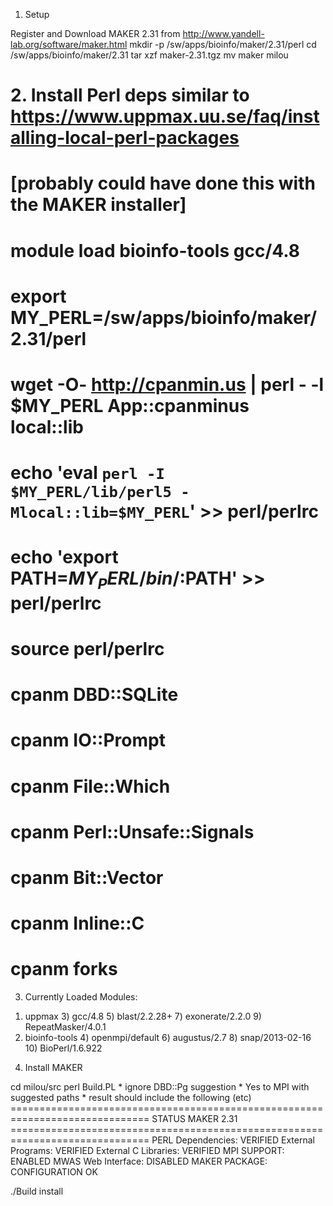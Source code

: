 1. Setup

  Register and Download MAKER 2.31 from http://www.yandell-lab.org/software/maker.html
  mkdir -p /sw/apps/bioinfo/maker/2.31/perl
  cd /sw/apps/bioinfo/maker/2.31
  tar xzf maker-2.31.tgz
  mv maker milou


# 2. Install Perl deps similar to https://www.uppmax.uu.se/faq/installing-local-perl-packages
#    [probably could have done this with the MAKER installer]

#   module load bioinfo-tools gcc/4.8
#   export MY_PERL=/sw/apps/bioinfo/maker/2.31/perl
#   wget -O- http://cpanmin.us | perl - -l $MY_PERL App::cpanminus local::lib
#   echo 'eval `perl -I $MY_PERL/lib/perl5 -Mlocal::lib=$MY_PERL`' >> perl/perlrc
#   echo 'export PATH=$MY_PERL/bin/:$PATH' >> perl/perlrc 
#   source perl/perlrc 
#   cpanm DBD::SQLite
#   cpanm IO::Prompt
#   cpanm File::Which
#   cpanm Perl::Unsafe::Signals
#   cpanm Bit::Vector
#   cpanm Inline::C
#   cpanm forks


3. Currently Loaded Modules:
  1) uppmax          3) gcc/4.8           5) blast/2.2.28+   7) exonerate/2.2.0   9) RepeatMasker/4.0.1
  2) bioinfo-tools   4) openmpi/default   6) augustus/2.7    8) snap/2013-02-16  10) BioPerl/1.6.922


4. Install MAKER

  cd milou/src
  perl Build.PL
    * ignore DBD::Pg suggestion
    * Yes to MPI with suggested paths
    * result should include the following (etc)
      ==============================================================================
      STATUS MAKER 2.31
      ==============================================================================
      PERL Dependencies:	VERIFIED
      External Programs:	VERIFIED
      External C Libraries:	VERIFIED
      MPI SUPPORT:		ENABLED
      MWAS Web Interface:	DISABLED
      MAKER PACKAGE:		CONFIGURATION OK

  ./Build install

